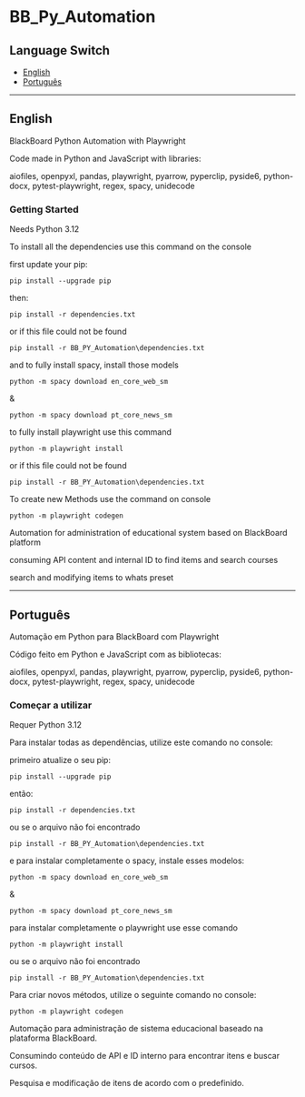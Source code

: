 # BB_Py_Automation

## Language Switch

- [English](#english)
- [Português](#português)

---

## English

BlackBoard Python Automation with Playwright

Code made in Python and JavaScript with libraries:

aiofiles,
openpyxl,
pandas,
playwright,
pyarrow,
pyperclip,
pyside6,
python-docx,
pytest-playwright,
regex,
spacy,
unidecode

### Getting Started

Needs Python 3.12

To install all the dependencies use this command on the console

first update your pip:
```
pip install --upgrade pip
```

then:
```
pip install -r dependencies.txt
```
or if this file could not be found

```
pip install -r BB_PY_Automation\dependencies.txt
```
and to fully install spacy, install those models
```
python -m spacy download en_core_web_sm
```
&
```
python -m spacy download pt_core_news_sm
```

to fully install playwright use this command

```
python -m playwright install
```

or if this file could not be found

```
pip install -r BB_PY_Automation\dependencies.txt
```

To create new Methods use the command on console

```
python -m playwright codegen
```

Automation for administration of educational system based on BlackBoard platform

consuming API content and internal ID to find items and search courses

search and modifying items to whats preset

---

## Português

Automação em Python para BlackBoard com Playwright

Código feito em Python e JavaScript com as bibliotecas:

aiofiles,
openpyxl,
pandas,
playwright,
pyarrow,
pyperclip,
pyside6,
python-docx,
pytest-playwright,
regex,
spacy,
unidecode

### Começar a utilizar

Requer Python 3.12

Para instalar todas as dependências, utilize este comando no console:

primeiro atualize o seu pip:
```
pip install --upgrade pip
```

então:
```
pip install -r dependencies.txt
```
ou se o arquivo não foi encontrado
```
pip install -r BB_PY_Automation\dependencies.txt
```
e para instalar completamente o spacy, instale esses modelos:
```
python -m spacy download en_core_web_sm
```
&
```
python -m spacy download pt_core_news_sm
```

para instalar completamente o playwright use esse comando

```
python -m playwright install
```

ou se o arquivo não foi encontrado

```
pip install -r BB_PY_Automation\dependencies.txt
```

Para criar novos métodos, utilize o seguinte comando no console:

```
python -m playwright codegen
```

Automação para administração de sistema educacional baseado na plataforma BlackBoard.

Consumindo conteúdo de API e ID interno para encontrar itens e buscar cursos.

Pesquisa e modificação de itens de acordo com o predefinido.
